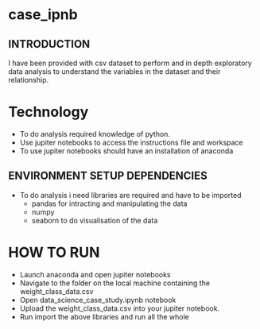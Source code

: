 # case_ipnb

## INTRODUCTION
I have been provided with csv dataset to perform and in depth exploratory data analysis to understand the variables in the dataset and their relationship.


# Technology
-   To do analysis required knowledge of python.
-   Use jupiter notebooks to access the instructions file and workspace
-   To use jupiter notebooks should have an installation of anaconda


## ENVIRONMENT SETUP DEPENDENCIES 
-   To do analysis i need libraries are required and have to be imported
    -   pandas for intracting and manipulating the data
    -   numpy
    -   seaborn to do visualisation of the data




# HOW TO RUN
-   Launch anaconda and open jupiter notebooks
-   Navigate to the folder on the local machine containing the weight_class_data.csv
-   Open data_science_case_study.ipynb notebook
-   Upload the weight_class_data.csv into your jupiter notebook.
-   Run import the above libraries and run all the whole  



